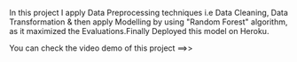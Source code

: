 In this project I apply Data Preprocessing techniques i.e Data Cleaning, Data Transformation & then apply Modelling by using "Random Forest" algorithm, as it maximized the Evaluations.Finally Deployed this model on Heroku.

You can check the video demo of this project ==>>
